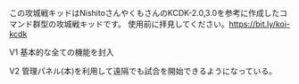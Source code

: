 この攻城戦キッドはNishitoさんやくもさんのKCDK-2.0,3.0を参考に作成したコマンド群型の攻城戦キッドです。
使用前に拝見してください。https://bit.ly/koi-kcdk

V1
基本的な全ての機能を封入

V2
管理パネル(本)を利用して遠隔でも試合を開始できるようになっている。
